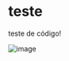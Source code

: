 # teste

teste de código!

![image](https://github.com/user-attachments/assets/2bf50af0-bce1-4133-8207-ed36418af793)
